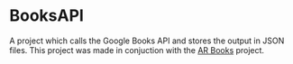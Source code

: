 # BooksAPI

A project which calls the Google Books API and stores the output in JSON files.
This project was made in conjuction with the [AR Books][1] project.


[1]: https://github.com/thebaron2/AR-Books
